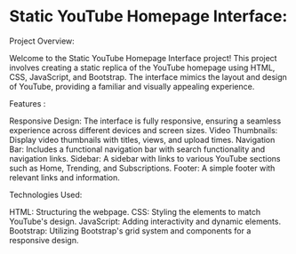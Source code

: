 # Static YouTube Homepage Interface:

Project Overview:

Welcome to the Static YouTube Homepage Interface project! This project involves creating a static replica of the YouTube homepage using HTML, CSS, JavaScript, and Bootstrap. The interface mimics the layout and design of YouTube, providing a familiar and visually appealing experience.

Features :

Responsive Design: The interface is fully responsive, ensuring a seamless experience across different devices and screen sizes.
Video Thumbnails: Display video thumbnails with titles, views, and upload times.
Navigation Bar: Includes a functional navigation bar with search functionality and navigation links.
Sidebar: A sidebar with links to various YouTube sections such as Home, Trending, and Subscriptions.
Footer: A simple footer with relevant links and information.

Technologies Used:

HTML: Structuring the webpage.
CSS: Styling the elements to match YouTube's design.
JavaScript: Adding interactivity and dynamic elements.
Bootstrap: Utilizing Bootstrap's grid system and components for a responsive design.
